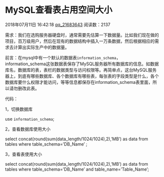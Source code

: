 # MySQL查看表占用空间大小

2018年07月11日 16:42:18 [qq_21683643](https://me.csdn.net/qq_21683643) 阅读数：2137

需求：我们在选购服务器硬盘时，通常需要先估算一下数据量。比如我们现在做的项目，百万级用户，然后在现有的数据结构中插入一万条数据，然后根据相应的需求去计算出实际生产中的数据量。

前言：在mysql中有一个默认的数据表`information_schema`，information_schema这张数据表保存了MySQL服务器所有数据库的信息。如数据库名，数据库的表，表栏的数据类型与访问权限等。再简单点，这台MySQL服务器上，到底有哪些数据库、各个数据库有哪些表，每张表的字段类型是什么，各个数据库要什么权限才能访问，等等信息都保存在information_schema表里面，所以请勿删改此表。

代码：

1，切换数据库

use `information_schema`;

2，查看数据库使用大小

select concat(round(sum(data_length/1024/1024),2),’MB’) as data from tables where table_schema=’DB_Name’ ;

3，查看表使用大小

select concat(round(sum(data_length/1024/1024),2),’MB’) as data from tables where table_schema=’DB_Name’ and table_name=’Table_Name’;